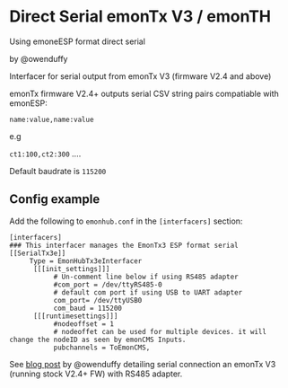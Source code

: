 # Direct Serial emonTx V3 / emonTH

Using emoneESP format direct serial

by @owenduffy

Interfacer for serial output from emonTx V3 (firmware V2.4 and above)

emonTx firmware V2.4+ outputs serial CSV string pairs compatiable with emonESP:

`name:value,name:value`

e.g

`ct1:100,ct2:300` ....

Default baudrate is `115200`


## Config example

Add the following to `emonhub.conf` in the `[interfacers]` section:


```
[interfacers]
### This interfacer manages the EmonTx3 ESP format serial
[[SerialTx3e]]
     Type = EmonHubTx3eInterfacer
      [[[init_settings]]]
           # Un-comment line below if using RS485 adapter
           #com_port = /dev/ttyRS485-0
           # default com port if using USB to UART adapter
           com_port= /dev/ttyUSB0
           com_baud = 115200
      [[[runtimesettings]]]
           #nodeoffset = 1
           # nodeoffet can be used for multiple devices. it will change the nodeID as seen by emonCMS Inputs.
           pubchannels = ToEmonCMS,
```

See [blog post](http://owenduffy.net/blog/?p=9942) by @owenduffy detailing serial connection an emonTx V3 (running stock V2.4+ FW) with RS485 adapter.

